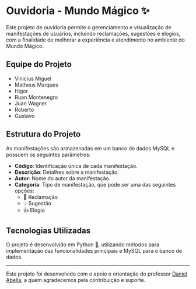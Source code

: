 # Ouvidoria - Mundo Mágico ✨

Este projeto de ouvidoria permite o gerenciamento e visualização de manifestações de usuários, incluindo reclamações, sugestões e elogios, com a finalidade de melhorar a experiência e atendimento no ambiente do Mundo Mágico.

## Equipe do Projeto

- Vinicius Miguel
- Matheus Marques
- Higor
- Ruan Montenegro
- Juan Wagner
- Roberto
- Gustavo

## Estrutura do Projeto

As manifestações são armazenadas em um banco de dados MySQL e possuem os seguintes parâmetros:

- **Código**: Identificação única de cada manifestação.
- **Descrição**: Detalhes sobre a manifestação.
- **Autor**: Nome do autor da manifestação.
- **Categoria**: Tipo de manifestação, que pode ser uma das seguintes opções:
  - 🛑 Reclamação
  - 💡 Sugestão
  - 👍 Elogio

## Tecnologias Utilizadas

O projeto é desenvolvido em Python 🐍, utilizando métodos para implementação das funcionalidades principais e MySQL para o banco de dados.

---

Este projeto foi desenvolvido com o apoio e orientação do professor [Daniel Abella](https://github.com/daniel-abella), a quem agradecemos pela contribuição e suporte.
